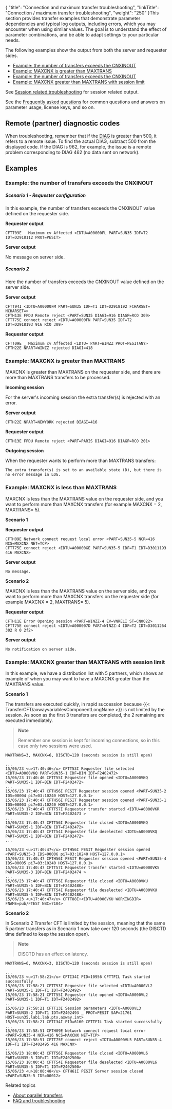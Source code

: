 {
    "title": "Connection and maximum transfer troubleshooting",
    "linkTitle": "Connection / maximum transfer troubleshooting",
    "weight": "250"
}This section provides transfer examples that demonstrate parameter dependencies and typical log outputs, including errors, which you may encounter when using similar values. The goal is to understand the effect of parameter combinations, and be able to adapt settings to your particular needs.

The following examples show the output from both the server and requester sides.

- <a href="#Example:4" class="MCXref xref">Example: the number of transfers exceeds the CNXINOUT</a>
- <a href="#Example:3" class="MCXref xref">Example: MAXCNX is greater than MAXTRANS</a>
- <a href="#Example:4" class="MCXref xref">Example: the number of transfers exceeds the CNXINOUT</a>
- <a href="#Example:5" class="MCXref xref">Example: MAXCNX greater than MAXTRANS with session limit</a>

See <a href="../session_troubleshooting" class="MCXref xref">Session related troubleshooting</a> for session related output.

See the <a href="../faq" class="MCXref xref">Frequently asked questions</a> for common questions and answers on parameter usage, license keys, and so on.

## Remote (partner) diagnostic codes

When troubleshooting, remember that if the [DIAG](../../../troubleshoot_intro/messages_and_error_codes_start_here/diagi_diagnostic_codes) is greater than 500, it refers to a remote issue. To find the actual DIAG, subtract 500 from the displayed code. If the DIAG is 962, for example, the issue is a remote problem corresponding to DIAG 462 (no data sent on network).

<span id="Example:"></span>

## Examples

<span id="Example:4"></span>

### Example: the number of transfers exceeds the CNXINOUT

##### **Scenario 1 - Requester configuration**

In this example, the number of transfers exceeds the CNXINOUT value defined on the requester side.

**Requester output**

```
CFTT09E _ Maximum cv Affected <IDTU=A00000FL PART=SUN35 IDF=T2 IDT=D2918112 PROT=PESIT>
```

**Server output**

No message on server side.

##### **Scenario 2**

Here the number of transfers exceeds the CNXINOUT value defined on the server side.

**Server output**

```
CFTT94I <IDTU=A00000FM PART=SUN35 IDF=T1 IDT=D2918192 FCHARSET= NCHARSET=>
CFTH13E FPDU Remote reject <PART=SUN35 DIAGI=916 DIAGP=RCO 309>
CFTT75E connect reject <IDTU=A00000FN PART=SUN35 IDF=T2
IDT=D2918193 916 RCO 309>
```

**Requester output**

```
CFTT09E _ Maximum cv Affected <IDTU= PART=WINZZ PROT=PESITANY>
CFTH22E NPART=WINZZ rejected DIAGI=418
```
<span id="Example:3"></span>

### Example: MAXCNX is greater than MAXTRANS

MAXCNX is greater than MAXTRANS on the requester side, and there are more than MAXTRANS transfers to be processed.

**Incoming session**

For the server's incoming session the extra transfer(s) is rejected with an error.

**Server output**

```
CFTH22E NPART=NEWYORK rejected DIAGI=416
```

**Requester output**

```
CFTH13E FPDU Remote reject <PART=PARIS DIAGI=916 DIAGP=RCO 201>
```

**Outgoing session**

When the requester wants to perform more than MAXTRANS transfers:

```
The extra transfer(s) is set to an available state (D), but there is no error message in LOG.
```
<span id="Example:4"></span>

### Example: MAXCNX is less than MAXTRANS

MAXCNX is less than the MAXTRANS value on the requester side, and you want to perform more than MAXCNX transfers (for example MAXCNX = 2, MAXTRANS= 5).

**Scenario 1**

**Requester output**

```
CFTH09E Network connect request local error <PART=SUN35-5 NCR=416 NCS=MAXCNX NET=TCP>
CFTT75E connect reject <IDTU=A00000GE PART=SUN35-5 IDF=T1 IDT=D3011193 416 MAXCNX>
```

**Server output**

```
No message.
```

**Scenario 2**

MAXCNX is less than the MAXTRANS value on the server side, and you want to perform more than MAXCNX transfers on the requester side (for example MAXCNX = 2, MAXTRANS= 5).

**Requester output**

```
CFTH11E Error Opening session <PART=WINZZ-4 EV=VNRELI ST=CN0022>
CFTT75E connect reject <IDTU=A000007D PART=WINZZ-4 IDF=T2 IDT=D3011264 302 R 0 2f2>
```

**Server output**

```
No notification on server side.
```
<span id="Example:5"></span>

### Example: MAXCNX greater than MAXTRANS with session limit

In this example, we have a distribution list with 5 partners, which shows an example of when you may want to have a MAXCNX greater than the MAXTRANS value.

**Scenario 1**

The transfers are executed quickly, in rapid succession because {{< TransferCFT/axwayvariablesComponentLongName  >}} is not limited by the session. As soon as the first 3 transfers are completed, the 2 remaining are executed immediately.

> **Note**
>
> Remember one session is kept for incoming connections, so in this case only two sessions were used.

`MAXTRANS=3, MAXCNX=6, DISCTD=120 (seconds session is still open)`

```
...
15/06/23 <u>17:40:46</u> CFTT53I Requester file selected <IDTU=A0000VKQ PART=SUN35-1 IDF=BIN IDT=F2402472>
15/06/23 17:40:46 CFTT55I Requester file opened <IDTU=A0000VKQ PART=SUN35-1 IDF=BIN IDT=F2402472>
...
15/06/23 17:40:47 CFTH56I PESIT Requester session opened <PART=SUN35-2 IDS=00004 pi7=03:10240 HOST=127.0.0.1>
15/06/23 17:40:47 CFTH56I PESIT Requester session opened <PART=SUN35-1 IDS=00003 pi7=03:10240 HOST=127.0.0.1>
15/06/23 17:40:47 CFTT57I Requester transfer started <IDTU=A0000VKR PART=SUN35-2 IDF=BIN IDT=F2402473 >
...
15/06/23 17:40:47 CFTT56I Requester file closed <IDTU=A0000VKQ PART=SUN35-1 IDF=BIN IDT=F2402472>
15/06/23 17:40:47 CFTT54I Requester file deselected <IDTU=A0000VKQ PART=SUN35-1 IDF=BIN IDT=F2402472>
...
 
15/06/23 <u>17:40:47</u> CFTH56I PESIT Requester session opened <PART=SUN35-3 IDS=00006 pi7=03:10240 HOST=127.0.0.1>
15/06/23 17:40:47 CFTH56I PESIT Requester session opened <PART=SUN35-4 IDS=00005 pi7=03:10240 HOST=127.0.0.1>
15/06/23 17:40:47 CFTT57I Requester transfer started <IDTU=A0000VKS PART=SUN35-3 IDF=BIN IDT=F2402474 >
...
15/06/23 17:40:47 CFTT56I Requester file closed <IDTU=A0000VKU PART=SUN35-5 IDF=BIN IDT=F2402480>
15/06/23 17:40:47 CFTT54I Requester file deselected <IDTU=A0000VKU PART=SUN35-5 IDF=BIN IDT=F2402480>
15/06/23 <u>17:40:47</u> CFTT88I+<IDTU=A0000VKU WORKINGDIR= FNAME=pub/FTEST NBC=7104>
```

**Scenario 2**

In Scenario 2 Transfer CFT is limited by the session, meaning that the same 5 partner transfers as in Scenario 1 now take over 120 seconds (the DISCTD time defined to keep the session open).

> **Note**
>
> DISCTD has an effect on latency.

`MAXTRANS=6, MAXCNX=3, DISCTD=120 (seconds session is still open)`

```
...
15/06/23 <u>17:58:21</u> CFTI34I PID=10956 CFTTFIL Task started successfully
15/06/23 17:58:21 CFTT53I Requester file selected <IDTU=A0000VL2 PART=SUN35-1 IDF=T1 IDT=F2402492>
15/06/23 17:58:21 CFTT55I Requester file opened <IDTU=A0000VL2 PART=SUN35-1 IDF=T1 IDT=F2402492>
...
15/06/23 17:58:21 CFTT13I Session parameters <IDTU=A0000VL3 PART=SUN35-2 IDF=T1 IDT=F2402493 _ PROT=PESIT SAP=21761 HOST=sun35.lab1.lab.ptx.axway.int>
15/06/23 17:58:21 CFTI34I PID=6160 CFTTFIL Task started successfully
...
15/06/23 17:58:51 CFTH09E Network connect request local error <PART=SUN35-4 NCR=416 NCS=MAXCNX NET=TCP>
15/06/23 17:58:51 CFTT75E connect reject <IDTU=A0000VL5 PART=SUN35-4 IDF=T1 IDT=F2402495 416 MAXCNX>
...
15/06/23 18:00:43 CFTT56I Requester file closed <IDTU=A0000VL6 PART=SUN35-5 IDF=T1 IDT=F2402500>
15/06/23 18:00:43 CFTT54I Requester file deselected <IDTU=A0000VL6 PART=SUN35-5 IDF=T1 IDT=F2402500>
15/06/23 <u>18:00:48</u> CFTH61I PESIT Server session closed <PART=SUN35-5 IDS=00012>
```

Related topics

- [About parallel transfers](../)
- [FAQ and troubleshooting](../faq)
